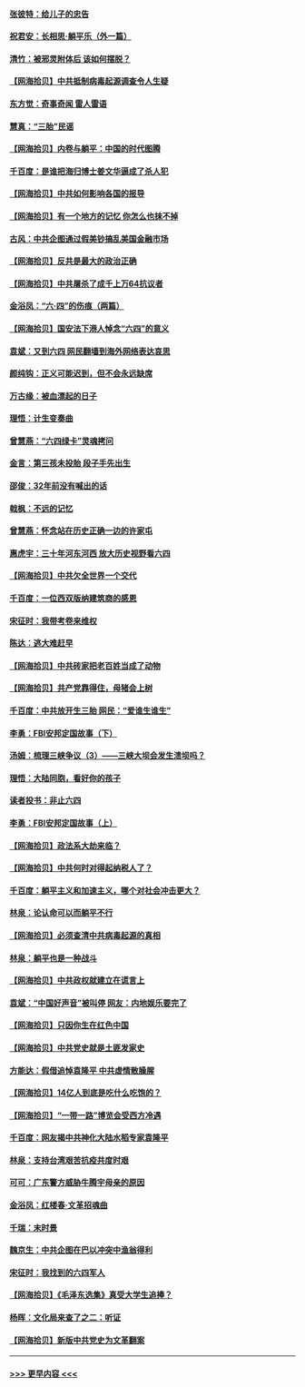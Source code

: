 #### [张彼特：给儿子的忠告](../pages/nsc993/n13018934.md?t=06140302) 
#### [祝君安：长相思‧躺平乐（外一篇）](../pages/nsc993/n13018923.md?t=06140302) 
#### [清竹：被邪灵附体后 该如何摆脱？](../pages/nsc993/n13018877.md?t=06140302) 
#### [【网海拾贝】中共抵制病毒起源调查令人生疑](../pages/nsc993/n13017785.md?t=06140302) 
#### [东方觉：奇事奇闻 雷人雷语](../pages/nsc993/n13017577.md?t=06140302) 
#### [慧真：“三胎”民谣](../pages/nsc993/n13017394.md?t=06140302) 
#### [【网海拾贝】内卷与躺平：中国的时代图腾](../pages/nsc993/n13016128.md?t=06140302) 
#### [千百度：是谁把海归博士姜文华逼成了杀人犯](../pages/nsc993/n13015218.md?t=06140302) 
#### [【网海拾贝】中共如何影响各国的报导](../pages/nsc993/n13012599.md?t=06140302) 
#### [【网海拾贝】有一个地方的记忆 你怎么也抹不掉](../pages/nsc993/n13009802.md?t=06140302) 
#### [古风：中共企图通过假美钞搞乱美国金融市场](../pages/nsc993/n13009626.md?t=06140302) 
#### [【网海拾贝】反共是最大的政治正确](../pages/nsc993/n13007051.md?t=06140302) 
#### [【网海拾贝】中共屠杀了成千上万64抗议者](../pages/nsc993/n13002713.md?t=06140302) 
#### [金浴凤：“六·四”的伤痕（两篇）](../pages/nsc993/n13001719.md?t=06140302) 
#### [【网海拾贝】国安法下港人悼念“六四”的意义](../pages/nsc993/n13001039.md?t=06140302) 
#### [袁斌：又到六四 网民翻墙到海外网络表达哀思](../pages/nsc993/n13000995.md?t=06140302) 
#### [颜纯钩：正义可能迟到，但不会永远缺席](../pages/nsc993/n13000920.md?t=06140302) 
#### [万古缘：被血漂起的日子](../pages/nsc993/n13000914.md?t=06140302) 
#### [理悟：计生变奏曲](../pages/nsc993/n13000414.md?t=06140302) 
#### [曾慧燕：“六四绿卡”灵魂拷问](../pages/nsc993/n13000277.md?t=06140302) 
#### [金言：第三孩未投胎 段子手先出生](../pages/nsc993/n13000215.md?t=06140302) 
#### [邵俊：32年前没有喊出的话](../pages/nsc993/n13000181.md?t=06140302) 
#### [戟枫：不远的记忆](../pages/nsc993/n13000121.md?t=06140302) 
#### [曾慧燕：怀念站在历史正确一边的许家屯](../pages/nsc993/n13000073.md?t=06140302) 
#### [惠虎宇：三十年河东河西 放大历史视野看六四](../pages/nsc993/n13000018.md?t=06140302) 
#### [【网海拾贝】中共欠全世界一个交代](../pages/nsc993/n12998706.md?t=06140302) 
#### [千百度：一位西双版纳建筑商的感恩](../pages/nsc993/n12998487.md?t=06140302) 
#### [宋征时：我带考卷来维权](../pages/nsc993/n12994088.md?t=06140302) 
#### [陈达：逃大难赶早](../pages/nsc993/n12993569.md?t=06140302) 
#### [【网海拾贝】中共砖家把老百姓当成了动物](../pages/nsc993/n12993483.md?t=06140302) 
#### [【网海拾贝】共产党靠得住，母猪会上树](../pages/nsc993/n12990730.md?t=06140302) 
#### [千百度：中共放开生三胎 网民：“爱谁生谁生”](../pages/nsc993/n12990644.md?t=06140302) 
#### [李勇：FBI安邦定国故事（下）](../pages/nsc993/n12987854.md?t=06140302) 
#### [汤姆：梳理三峡争议（3）——三峡大坝会发生溃坝吗？](../pages/nsc993/n12989806.md?t=06140302) 
#### [理悟：大陆同胞，看好你的孩子](../pages/nsc993/n12989778.md?t=06140302) 
#### [读者投书：非止六四](../pages/nsc993/n12989673.md?t=06140302) 
#### [李勇：FBI安邦定国故事（上）](../pages/nsc993/n12987749.md?t=06140302) 
#### [【网海拾贝】政法系大劫来临？](../pages/nsc993/n12987596.md?t=06140302) 
#### [【网海拾贝】中共何时对得起纳税人了？](../pages/nsc993/n12985578.md?t=06140302) 
#### [千百度：躺平主义和加速主义，哪个对社会冲击更大？](../pages/nsc993/n12985512.md?t=06140302) 
#### [林泉：论认命可以而躺平不行](../pages/nsc993/n12985505.md?t=06140302) 
#### [【网海拾贝】必须查清中共病毒起源的真相](../pages/nsc993/n12984276.md?t=06140302) 
#### [林泉：躺平也是一种战斗](../pages/nsc993/n12984194.md?t=06140302) 
#### [【网海拾贝】中共政权就建立在谎言上](../pages/nsc993/n12981880.md?t=06140302) 
#### [袁斌：“中国好声音”被叫停 网友：内地娱乐要完了](../pages/nsc993/n12981826.md?t=06140302) 
#### [【网海拾贝】只因你生在红色中国](../pages/nsc993/n12979096.md?t=06140302) 
#### [【网海拾贝】中共党史就是土匪发家史](../pages/nsc993/n12976478.md?t=06140302) 
#### [方能达：假借追悼袁隆平 中共虚情散臊腥](../pages/nsc993/n12976396.md?t=06140302) 
#### [【网海拾贝】14亿人到底是吃什么吃饱的？](../pages/nsc993/n12974125.md?t=06140302) 
#### [【网海拾贝】“一带一路”博览会受西方冷遇](../pages/nsc993/n12971787.md?t=06140302) 
#### [千百度：网友揭中共神化大陆水稻专家袁隆平](../pages/nsc993/n12971733.md?t=06140302) 
#### [林泉：支持台湾艰苦抗疫共度时艰](../pages/nsc993/n12971350.md?t=06140302) 
#### [可可：广东警方威胁牛腾宇母亲的原因](../pages/nsc993/n12971100.md?t=06140302) 
#### [金浴凤：红楼春·文革招魂曲](../pages/nsc993/n12970354.md?t=06140302) 
#### [千瑞：末时景](../pages/nsc993/n12970337.md?t=06140302) 
#### [魏京生：中共企图在巴以冲突中渔翁得利](../pages/nsc993/n12970286.md?t=06140302) 
#### [宋征时：我找到的六四军人](../pages/nsc993/n12970213.md?t=06140302) 
#### [【网海拾贝】《毛泽东选集》真受大学生追捧？](../pages/nsc993/n12968779.md?t=06140302) 
#### [杨晖：文化局来查了之二：听证](../pages/nsc993/n12966528.md?t=06140302) 
#### [【网海拾贝】新版中共党史为文革翻案](../pages/nsc993/n12967526.md?t=06140302) 

----
#### [ >>> 更早内容 <<< ](../indexes/nsc993-earlier.md)
